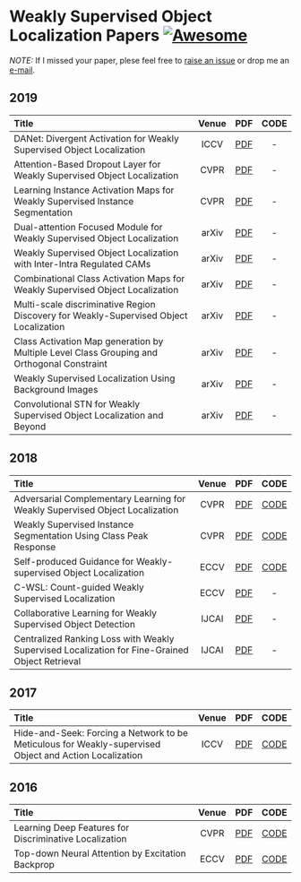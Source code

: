 # Weakly Supervised Object Localization Papers [![Awesome](https://awesome.re/badge.svg)](https://awesome.re)
*NOTE:* If I missed your paper, plese feel free to [raise an issue](https://github.com/xiaomengyc/Weakly-Supervised-Object-Localization/issues) or drop me an [e-mail](mailto:solli.zhang@gmail.com?subject=[GitHub]%wsol%papers).

## 2019
| Title | Venue | PDF | CODE |
| :-----|:-----:|:---:|:----:|
| DANet: Divergent Activation for Weakly Supervised Object Localization | ICCV | [PDF](http://openaccess.thecvf.com/content_ICCV_2019/papers/Xue_DANet_Divergent_Activation_for_Weakly_Supervised_Object_Localization_ICCV_2019_paper.pdf) | - |
| Attention-Based Dropout Layer for Weakly Supervised Object Localization | CVPR | [PDF](http://openaccess.thecvf.com/content_CVPR_2019/papers/Choe_Attention-Based_Dropout_Layer_for_Weakly_Supervised_Object_Localization_CVPR_2019_paper.pdf) | - |
| Learning Instance Activation Maps for Weakly Supervised Instance Segmentation | CVPR | [PDF](http://openaccess.thecvf.com/content_CVPR_2019/papers/Ahn_Weakly_Supervised_Learning_of_Instance_Segmentation_With_Inter-Pixel_Relations_CVPR_2019_paper.pdf) | - |
| Dual-attention Focused Module for Weakly Supervised Object Localization | arXiv | [PDF](https://arxiv.org/ftp/arxiv/papers/1909/1909.04813.pdf) | - |
| Weakly Supervised Object Localization with Inter-Intra Regulated CAMs | arXiv | [PDF](https://arxiv.org/pdf/1911.07160.pdf) | - |
| Combinational Class Activation Maps for Weakly Supervised Object Localization | arXiv | [PDF](https://arxiv.org/pdf/1910.05518.pdf) | - |
| Multi-scale discriminative Region Discovery for Weakly-Supervised Object Localization | arXiv | [PDF](https://arxiv.org/pdf/1909.10698.pdf) | - |
| Class Activation Map generation by Multiple Level Class Grouping and Orthogonal Constraint | arXiv | [PDF](https://arxiv.org/pdf/1909.09839.pdf) | - |
| Weakly Supervised Localization Using Background Images | arXiv | [PDF](https://arxiv.org/pdf/1909.03619.pdf) | - |
| Convolutional STN for Weakly Supervised Object Localization and Beyond | arXiv | [PDF](https://arxiv.org/pdf/1912.01522.pdf) | - |


## 2018
| Title | Venue | PDF | CODE |
| :-----|:-----:|:---:|:----:|
| Adversarial Complementary Learning for Weakly Supervised Object Localization | CVPR | [PDF](https://arxiv.org/pdf/1804.06962.pdf) | [CODE](https://github.com/xiaomengyc/ACoL) |
| Weakly Supervised Instance Segmentation Using Class Peak Response | CVPR | [PDF](https://arxiv.org/pdf/1804.00880.pdf) | [CODE](http://yzhou.work/PRM/)|
| Self-produced Guidance for Weakly-supervised Object Localization | ECCV | [PDF](https://arxiv.org/pdf/1807.08902.pdf) | [CODE](https://github.com/xiaomengyc/SPG)|
| C-WSL: Count-guided Weakly Supervised Localization | ECCV | [PDF](https://arxiv.org/pdf/1711.05282.pdf) | - | 
| Collaborative Learning for Weakly Supervised Object Detection | IJCAI | [PDF](https://arxiv.org/pdf/1802.03531.pdf) | - |
| Centralized Ranking Loss with Weakly Supervised Localization for Fine-Grained Object Retrieval | IJCAI | [PDF](http://www.ijcai.org/proceedings/2018/0171.pdf) | - |

## 2017
| Title | Venue | PDF | CODE |
| :-----|:-----:|:---:|:----:|
| Hide-and-Seek: Forcing a Network to be Meticulous for Weakly-supervised Object and Action Localization | ICCV | [PDF](http://krsingh.cs.ucdavis.edu/krishna_files/papers/hide_and_seek/my_files/iccv2017.pdf) | [CODE](https://github.com/kkanshul/Hide-and-Seek) |


## 2016
| Title | Venue | PDF | CODE |
| :-----|:-----:|:---:|:----:|
| Learning Deep Features for Discriminative Localization | CVPR | [PDF](http://cnnlocalization.csail.mit.edu/Zhou_Learning_Deep_Features_CVPR_2016_paper.pdf) | [CODE](https://github.com/metalbubble/CAM) |
| Top-down Neural Attention by Excitation Backprop | ECCV | [PDF](http://cs-people.bu.edu/jmzhang/EB/ExcitationBackprop.pdf) | [CODE](https://github.com/jimmie33/Caffe-ExcitationBP) |

